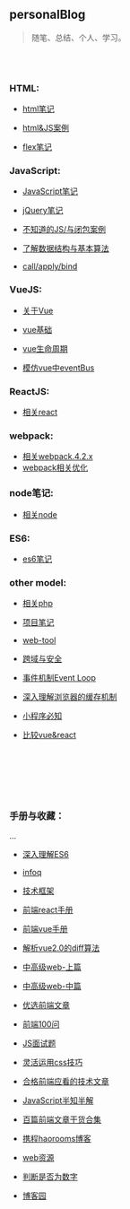 ## personalBlog  
> 随笔、总结、个人、学习。  

<br /><br />
### HTML:
* [html笔记](https://github.com/chglyn/skills_note/blob/master/html-js/base-html.html)

* [html&JS案例]()

* [flex笔记](https://github.com/chglyn/skills_note/blob/master/html-js/flex.txt)



### JavaScript:
* [JavaScript笔记](https://github.com/chglyn/skills_note/blob/master/html-js/base-js.js)

* [jQuery笔记](https://github.com/chglyn/skills_note/blob/master/html-js/jquery.js)

* [不知道的JS/与闭包案例](https://github.com/chglyn/skills_note/blob/master/html-js/unknow.js)

* [了解数据结构与基本算法](https://github.com/chglyn/skills_note/blob/master/html-js/%E4%BA%86%E8%A7%A3%E6%95%B0%E6%8D%AE%E7%BB%93%E6%9E%84%E4%B8%8E%E7%AE%97%E6%B3%95.md)

* [call/apply/bind](https://github.com/chglyn/skills_note/blob/master/html-js/%E5%AE%9E%E7%8E%B0call%26apply%26bind.md)



### VueJS:
* [关于Vue](https://github.com/chglyn/skills_note/tree/master/vue)

* [vue基础](https://github.com/chglyn/skills_note/blob/master/vue/base-vue.js)

* [vue生命周期](https://github.com/chglyn/skills_note/blob/master/vue/vue_lifecycle.png)

* [模仿vue中eventBus](https://github.com/chglyn/skills_note/blob/master/vue/vue-eventBus.md)



### ReactJS:
* [相关react](https://github.com/chglyn/skills_note/tree/master/react)



### webpack:
* [相关webpack.4.2.x](https://github.com/chglyn/skills_note/tree/master/webpack.4.2.x)
* [webpack相关优化](https://segmentfault.com/a/1190000015883378)



### node笔记:
* [相关node](https://github.com/chglyn/skills_note/tree/master/node)



### ES6:
* [es6笔记](https://github.com/chglyn/skills_note/blob/master/html-js/base-es6.js)



### other model:

* [相关php](https://github.com/chglyn/skills_note/tree/master/php)

* [项目笔记](https://github.com/chglyn/skills_note/blob/master/other-module/project-question.md)

* [web-tool](https://developers.google.com/web/tools/chrome-devtools/evaluate-performance/timeline-tool)

* [跨域与安全](https://github.com/chglyn/skills_note/blob/master/other-module/%E8%B7%A8%E5%9F%9F%E4%B8%8E%E5%AE%89%E5%85%A8.md)

* [事件机制Event Loop](https://segmentfault.com/a/1190000013861128)

* [深入理解浏览器的缓存机制](https://www.jianshu.com/p/54cc04190252)

* [小程序必知](https://segmentfault.com/a/1190000018689948?utm_source=tag-newest)

* [比较vue&react](https://github.com/chglyn/skills_note/blob/master/other-module/vue&react.md)


<br /><br /><br /><br /><br />
### 手册与收藏：
...

* [深入理解ES6](https://github.com/OshotOkill/understandinges6-simplified-chinese)

* [infoq](https://www.infoq.cn/article/2017/01/V8-measure-performance-data/?spm=a2c4e.10696291.0.0.37a619a4mvmyu3)

* [技术框架](http://www.iocoder.cn/?bilibili&av80611222)

* [前端react手册](http://caibaojian.com/react)

* [前端vue手册](http://caibaojian.com/vue)

* [解析vue2.0的diff算法](https://segmentfault.com/a/1190000008782928#articleHeader7?tdsourcetag=s_pcqq_aiomsg)

* [中高级web-上篇](https://juejin.im/post/5c64d15d6fb9a049d37f9c20)

* [中高级web-中篇](https://juejin.im/post/5c92f499f265da612647b754)

* [优选前端文章](https://juejin.im/post/5d387f696fb9a07eeb13ea60#heading-6)

* [前端100问](https://juejin.im/post/5d23e750f265da1b855c7bbe#heading-23)

* [JS面试题](https://www.bilibili.com/video/av15489696?from=search&seid=17235287298620673964)

* [灵活运用css技巧](https://juejin.im/post/5d4d0ec651882549594e7293)

* [合格前端应看的技术文章](https://juejin.im/post/5d387f696fb9a07eeb13ea60)

* [JavaScript半知半解](https://www.kancloud.cn/dennis/tgjavascript/241811)

* [百篇前端文章干货合集](https://yq.aliyun.com/articles/686756?spm=a2c4e.11153959.0.0.65fe3e99qIvHds)

* [携程haorooms博客](https://www.haorooms.com)

* [web资源](https://www.jianshu.com/p/6cb49271cd2a)

* [判断是否为数字](https://www.cnblogs.com/jiangyuzhen/p/11052126.html)

* [博客园](https://www.cnblogs.com/cate/108703)
